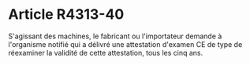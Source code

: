 # Article R4313-40

S'agissant des machines, le fabricant ou l'importateur demande à l'organisme notifié qui a délivré une attestation d'examen CE de type de réexaminer la validité de cette attestation, tous les cinq ans.